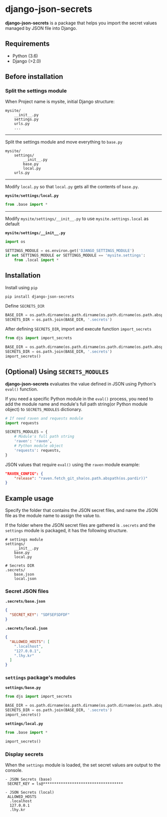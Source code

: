 # django-json-secrets

**django-json-secrets** is a package that helps you import the secret values managed by JSON file into Django.

## Requirements

- Python (3.6)
- Django (>2.0)

## Before installation

### Split the settings module

When Project name is mysite, initial Django structure:

```
mysite/
	__init__.py
	settings.py
	urls.py
	...
```

---

Split the settings module and move everything to `base.py`

```
mysite/
	settings/
		__init__.py
		base.py
		local.py
	urls.py
```

---

Modify `local.py` so that `local.py` gets all the contents of `base.py`.

**`mysite/settings/local.py`**

```python
from .base import *
```
---

Modify `mysite/settings/__init__.py` to use `mysite.settings.local` as default

**`mysite/settings/__init__.py`**

```python
import os

SETTINGS_MODULE = os.environ.get('DJANGO_SETTINGS_MODULE')
if not SETTINGS_MODULE or SETTINGS_MODULE == 'mysite.settings':
    from .local import *
```


## Installation

Install using `pip`

```
pip install django-json-secrets
```

Define `SECRETS_DIR`

```python
BASE_DIR = os.path.dirname(os.path.dirname(os.path.dirname(os.path.abspath(__file__))))
SECRETS_DIR = os.path.join(BASE_DIR, '.secrets')
```

After defining `SECRETS_DIR`, import and execute function `import_secrets`

```python
from djs import import_secrets

BASE_DIR = os.path.dirname(os.path.dirname(os.path.dirname(os.path.abspath(__file__))))
SECRETS_DIR = os.path.join(BASE_DIR, '.secrets')
import_secrets()
```

## (Optional) Using `SECRETS_MODULES`

**django-json-secrets** evaluates the value defined in JSON using Python's `eval()` function.

If you need a specific Python module in the `eval()` process, you need to add the module name and module's full path string(or Python module object) to `SECRETS_MODULES` dictionary.

```python
# If need raven and requests module
import requests

SECRETS_MODULES = {
    # Module's full path string
    'raven': 'raven',
    # Python module object
    'requests': requests,
}
```

JSON values that require `eval()` using the `raven` module example:

```json
"RAVEN_CONFIG": {
	"release": "raven.fetch_git_sha(os.path.abspath(os.pardir))"
}
```


## Example usage

Specify the folder that contains the JSON secret files, and name the JSON file as the module name to assign the value to.

If the folder where the JSON secret files are gathered is `.secrets` and the `settings` module is packaged, it has the following structure.

```
# settings module
settings/
	__init__.py
	base.py
	local.py

# Secrets DIR
.secrets/
	base.json
	local.json
```

### Secret JSON files

**`.secrets/base.json`**

```json
{
  "SECRET_KEY": "SDFSEFSDFDF"
}
```

**`.secrets/local.json`**

```json
{
  "ALLOWED_HOSTS": [
    ".localhost",
    "127.0.0.1",
    ".lhy.kr"
  ]
}
```

### `settings` package's modules

**`settings/base.py`**

```python
from djs import import_secrets

BASE_DIR = os.path.dirname(os.path.dirname(os.path.dirname(os.path.abspath(__file__))))
SECRETS_DIR = os.path.join(BASE_DIR, '.secrets')
import_secrets()
```

**`settings/local.py`**

```python
from .base import *

import_secrets()
```

### Display secrets

When the `settings` module is loaded, the set secret values are output to the console.

```
- JSON Secrets (base)
 SECRET_KEY = ls@************************************

- JSON Secrets (local)
 ALLOWED_HOSTS
  .localhost
  127.0.0.1
  .lhy.kr
```
